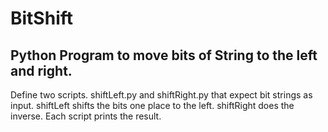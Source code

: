 # BitShift

## Python Program to move bits of String to the left and right.

Define two scripts. shiftLeft.py and shiftRight.py that expect bit strings as input. shiftLeft shifts the bits one place to the left. shiftRight does the inverse. Each script prints the result.